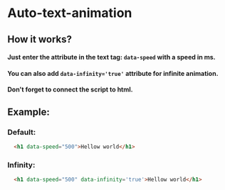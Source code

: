 # Auto-text-animation
## How it works?
#### Just enter the attribute in the text tag: `data-speed` with a speed in ms.
#### You can also add `data-infinity='true'` attribute for infinite animation.
#### Don't forget to connect the script to html.
## Example:
### Default:
```html
  <h1 data-speed="500">Hellow world</h1>
```
### Infinity:
```html
  <h1 data-speed="500" data-infinity='true'>Hellow world</h1>
```

